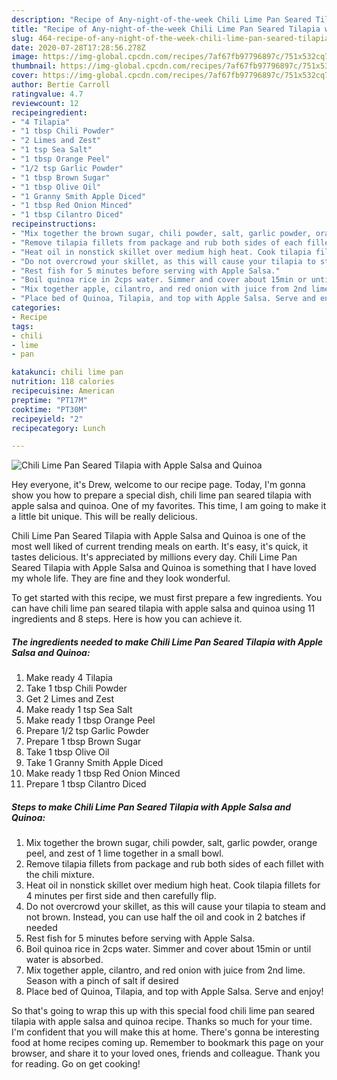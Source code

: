 ```yaml
---
description: "Recipe of Any-night-of-the-week Chili Lime Pan Seared Tilapia with Apple Salsa and Quinoa"
title: "Recipe of Any-night-of-the-week Chili Lime Pan Seared Tilapia with Apple Salsa and Quinoa"
slug: 464-recipe-of-any-night-of-the-week-chili-lime-pan-seared-tilapia-with-apple-salsa-and-quinoa
date: 2020-07-28T17:28:56.278Z
image: https://img-global.cpcdn.com/recipes/7af67fb97796897c/751x532cq70/chili-lime-pan-seared-tilapia-with-apple-salsa-and-quinoa-recipe-main-photo.jpg
thumbnail: https://img-global.cpcdn.com/recipes/7af67fb97796897c/751x532cq70/chili-lime-pan-seared-tilapia-with-apple-salsa-and-quinoa-recipe-main-photo.jpg
cover: https://img-global.cpcdn.com/recipes/7af67fb97796897c/751x532cq70/chili-lime-pan-seared-tilapia-with-apple-salsa-and-quinoa-recipe-main-photo.jpg
author: Bertie Carroll
ratingvalue: 4.7
reviewcount: 12
recipeingredient:
- "4 Tilapia"
- "1 tbsp Chili Powder"
- "2 Limes and Zest"
- "1 tsp Sea Salt"
- "1 tbsp Orange Peel"
- "1/2 tsp Garlic Powder"
- "1 tbsp Brown Sugar"
- "1 tbsp Olive Oil"
- "1 Granny Smith Apple Diced"
- "1 tbsp Red Onion Minced"
- "1 tbsp Cilantro Diced"
recipeinstructions:
- "Mix together the brown sugar, chili powder, salt, garlic powder, orange peel, and zest of 1 lime together in a small bowl."
- "Remove tilapia fillets from package and rub both sides of each fillet with the chili mixture."
- "Heat oil in nonstick skillet over medium high heat. Cook tilapia fillets for 4 minutes per first side and then carefully flip."
- "Do not overcrowd your skillet, as this will cause your tilapia to steam and not brown. Instead, you can use half the oil and cook in 2 batches if needed"
- "Rest fish for 5 minutes before serving with Apple Salsa."
- "Boil quinoa rice in 2cps water. Simmer and cover about 15min or until water is absorbed."
- "Mix together apple, cilantro, and red onion with juice from 2nd lime. Season with a pinch of salt if desired"
- "Place bed of Quinoa, Tilapia, and top with Apple Salsa. Serve and enjoy!"
categories:
- Recipe
tags:
- chili
- lime
- pan

katakunci: chili lime pan 
nutrition: 118 calories
recipecuisine: American
preptime: "PT17M"
cooktime: "PT30M"
recipeyield: "2"
recipecategory: Lunch

---
```



![Chili Lime Pan Seared Tilapia with Apple Salsa and Quinoa](https://img-global.cpcdn.com/recipes/7af67fb97796897c/751x532cq70/chili-lime-pan-seared-tilapia-with-apple-salsa-and-quinoa-recipe-main-photo.jpg)

Hey everyone, it's Drew, welcome to our recipe page. Today, I'm gonna show you how to prepare a special dish, chili lime pan seared tilapia with apple salsa and quinoa. One of my favorites. This time, I am going to make it a little bit unique. This will be really delicious.

Chili Lime Pan Seared Tilapia with Apple Salsa and Quinoa is one of the most well liked of current trending meals on earth. It's easy, it's quick, it tastes delicious. It's appreciated by millions every day. Chili Lime Pan Seared Tilapia with Apple Salsa and Quinoa is something that I have loved my whole life. They are fine and they look wonderful.




To get started with this recipe, we must first prepare a few ingredients. You can have chili lime pan seared tilapia with apple salsa and quinoa using 11 ingredients and 8 steps. Here is how you can achieve it.

<!--inarticleads1-->

##### The ingredients needed to make Chili Lime Pan Seared Tilapia with Apple Salsa and Quinoa:

1. Make ready 4 Tilapia
1. Take 1 tbsp Chili Powder
1. Get 2 Limes and Zest
1. Make ready 1 tsp Sea Salt
1. Make ready 1 tbsp Orange Peel
1. Prepare 1/2 tsp Garlic Powder
1. Prepare 1 tbsp Brown Sugar
1. Take 1 tbsp Olive Oil
1. Take 1 Granny Smith Apple Diced
1. Make ready 1 tbsp Red Onion Minced
1. Prepare 1 tbsp Cilantro Diced




<!--inarticleads2-->

##### Steps to make Chili Lime Pan Seared Tilapia with Apple Salsa and Quinoa:

1. Mix together the brown sugar, chili powder, salt, garlic powder, orange peel, and zest of 1 lime together in a small bowl.
1. Remove tilapia fillets from package and rub both sides of each fillet with the chili mixture.
1. Heat oil in nonstick skillet over medium high heat. Cook tilapia fillets for 4 minutes per first side and then carefully flip.
1. Do not overcrowd your skillet, as this will cause your tilapia to steam and not brown. Instead, you can use half the oil and cook in 2 batches if needed
1. Rest fish for 5 minutes before serving with Apple Salsa.
1. Boil quinoa rice in 2cps water. Simmer and cover about 15min or until water is absorbed.
1. Mix together apple, cilantro, and red onion with juice from 2nd lime. Season with a pinch of salt if desired
1. Place bed of Quinoa, Tilapia, and top with Apple Salsa. Serve and enjoy!




So that's going to wrap this up with this special food chili lime pan seared tilapia with apple salsa and quinoa recipe. Thanks so much for your time. I'm confident that you will make this at home. There's gonna be interesting food at home recipes coming up. Remember to bookmark this page on your browser, and share it to your loved ones, friends and colleague. Thank you for reading. Go on get cooking!
